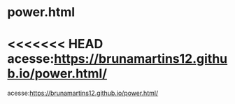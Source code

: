 # power.html
<<<<<<< HEAD
acesse:https://brunamartins12.github.io/power.html/
=======
acesse:https://brunamartins12.github.io/power.html/

